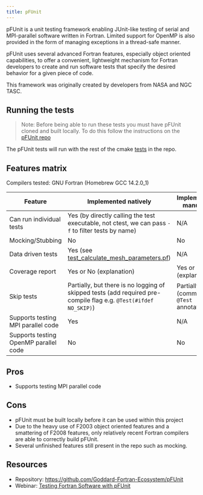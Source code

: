 ```yaml
---
title: pFUnit
---
```


<!-- Doxygen config
@page pfunit pFUnit
@ingroup testing
-->

pFUnit is a unit testing framework enabling JUnit-like testing of serial and MPI-parallel software written in Fortran. Limited support for OpenMP is also provided in the form of managing exceptions in a thread-safe manner.

pFUnit uses several advanced Fortran features, especially object oriented capabilities, to offer a convenient, lightweight mechanism for Fortran developers to create and run software tests that specify the desired behavior for a given piece of code.

This framework was originally created by developers from NASA and NGC TASC.

## Running the tests

>Note: Before being able to run these tests you must have pFUnit cloned and built locally. To do this follow the instructions on the [pFUnit repo](https://github.com/Goddard-Fortran-Ecosystem/pFUnit)

The pFUnit tests will run with the rest of the cmake [tests](../README.md#running-the-tests) in the repo.

## Features matrix

Compilers tested: GNU Fortran (Homebrew GCC 14.2.0_1)

| Feature | Implemented natively | Implemented manually |
|---------|----------------------|----------------------|
| Can run individual tests | Yes (by directly calling the test executable, not ctest, we can pass `-f` to filter tests by name) | N/A |
| Mocking/Stubbing | No | No |
| Data driven tests | Yes (see [test_calculate_mesh_parameters.pf](./test_calculate_mesh_parameters.pf)) | N/A |
| Coverage report | Yes or No (explanation) | Yes or No (explanation) |
| Skip tests | Partially, but there is no logging of skipped tests (add required pre-compile flag e.g. `@Test(#ifdef NO_SKIP)`) | Partially (comment `@Test` annotation) |
| Supports testing MPI parallel code | Yes | N/A |
| Supports testing OpenMP parallel code | No | No |


## Pros

- Supports testing MPI parallel code

## Cons
- pFUnit must be built locally before it can be used within this project
- Due to the heavy use of F2003 object oriented features and a smattering of F2008 features, only relatively recent Fortran compilers are able to correctly build pFUnit.
- Several unfinished features still present in the repo such as mocking.

## Resources
- Repository: https://github.com/Goddard-Fortran-Ecosystem/pFUnit
- Webinar: [Testing Fortran Software with pFUnit](https://ideas-productivity.org/events/hpcbp-028-pfunit)